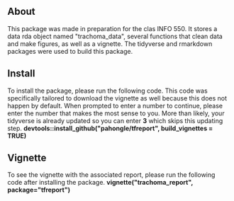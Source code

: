 ## About
This package was made in preparation for the clas INFO 550. It stores a data rda object named "trachoma_data", several functions that clean data and make figures, as well as a vignette. The tidyverse and rmarkdown packages were used to build this package. 

## Install
To install the package, please run the following code. This code was specifically tailored to download the vignette as well because this does not happen by default. When prompted to enter a number to continue, please enter the number that makes the most sense to you. More than likely, your tidyverse is already updated so you can enter **3** which skips this updating step.
**devtools::install_github("pahongle/tfreport", build_vignettes = TRUE)**

## Vignette
To see the vignette with the associated report, please run the following code after installing the package.
**vignette("trachoma_report", package="tfreport")**


